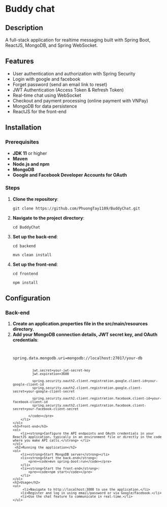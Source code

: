 <!DOCTYPE html>
<html lang="en">
<head>
    <meta charset="UTF-8">
    <meta name="viewport" content="width=device-width, initial-scale=1.0">
</head>
<body>
    <h1>Buddy chat</h1>
    <h2>Description</h2>
    <p>
       A full-stack application for realtime messaging built with Spring Boot, ReactJS, MongoDB, and Spring WebSocket.
    </p>    
    <h2>Features</h2>
    <ul>
         <li>User authentication and authorization with Spring Security</li>
        <li>Login with google and facebook</li>
        <li>Forget password (send an email link to reset)</li>
        <li>JWT Authentication (Access Token & Refresh Token)</li>
        <li>Real-time chat using WebSocket</li>
        <li>Checkout and payment processing (online payment with VNPay)</li>
        <li>MongoDB for data persistence</li>
        <li>ReactJS for the front-end</li>
    </ul>
    <h2>Installation</h2>
    <h3>Prerequisites</h3>
    <ul>
        <li><strong>JDK 11</strong> or higher</li>
        <li><strong>Maven</strong></li>
        <li><strong>Node.js and npm</strong></li>
        <li><strong>MongoDB</strong></li>
      <li><strong>Google and Facebook Developer Accounts for OAuth</strong></li>
    </ul>    
    <h3>Steps</h3>
    <ol>
        <li><strong>Clone the repository</strong>:
            <pre><code>git clone https://github.com/PhuongTay1109/BuddyChat.git</code></pre>
        </li>
        <li><strong>Navigate to the project directory</strong>:
            <pre><code>cd BuddyChat</code></pre>
        </li>
        <li><strong>Set up the back-end</strong>:
            <pre><code>cd backend</code></pre>
            <pre><code>mvn clean install</code></pre>
        </li>
        <li><strong>Set up the front-end</strong>:
            <pre><code>cd frontend</code></pre>
            <pre><code>npm install</code></pre>
        </li>
    </ol>
   <h2>Configuration</h2>
    <h3>Back-end</h3>
    <ol>
        <li><strong>Create an application.properties file in the src/main/resources directory.</strong> </li>
        <li><strong>Add your MongoDB connection details, JWT secret key, and OAuth credentials</strong>:
            <pre><code>
              spring.data.mongodb.uri=mongodb://localhost:27017/your-db

              jwt.secret=your-jwt-secret-key
              jwt.expiration=3600
              
              spring.security.oauth2.client.registration.google.client-id=your-google-client-id
              spring.security.oauth2.client.registration.google.client-secret=your-google-client-secret
              
              spring.security.oauth2.client.registration.facebook.client-id=your-facebook-client-id
              spring.security.oauth2.client.registration.facebook.client-secret=your-facebook-client-secret

            </code></pre>
        </li>
    </ol>
    <h3>Front-end</h3>
    <ol>
        <li><strong>Configure the API endpoints and OAuth credentials in your ReactJS application, typically in an environment file or directly in the code where you make API calls.</strong> </li>
    </ol>
     <h2>Running the application</h2> 
    <ol>
        <li><strong>Start MongoDB server</strong></li>
        <li><strong>Start the back-end</strong>:
            <pre><code>mvn spring-boot:run</code></pre>
        </li>
        <li><strong>Start the front-end</strong>:
            <pre><code>npm start</code></pre>
        </li>
    </ol>
    <h2>Usage</h2>
    <ul>
         <li>Navigate to http://localhost:3000 to use the application.</li>
        <li>Register and log in using email/password or via Google/Facebook.</li>
        <li>Use the chat feature to communicate in real-time.</li>
    </ul>
</body>
</html>
